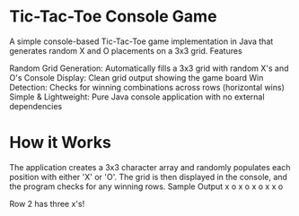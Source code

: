 
# Tic-Tac-Toe Console Game
A simple console-based Tic-Tac-Toe game implementation in Java that generates random X and O placements on a 3x3 grid.
Features

Random Grid Generation: Automatically fills a 3x3 grid with random X's and O's
Console Display: Clean grid output showing the game board
Win Detection: Checks for winning combinations across rows (horizontal wins)
Simple & Lightweight: Pure Java console application with no external dependencies

# How it Works
The application creates a 3x3 character array and randomly populates each position with either 'X' or 'O'. The grid is then displayed in the console, and the program checks for any winning rows.
Sample Output
x o x 
o x o 
x x o 

Row 2 has three x's!
